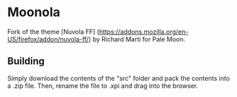 # Moonola
Fork of the theme [Nuvola FF] (https://addons.mozilla.org/en-US/firefox/addon/nuvola-ff/) by Richard Marti for Pale Moon.

## Building
Simply download the contents of the "src" folder  and pack the contents into a .zip file. Then, rename the file to .xpi and drag into the browser.

